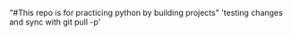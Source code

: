 "#This repo is for practicing python by building projects"
'testing changes and sync with git pull -p'